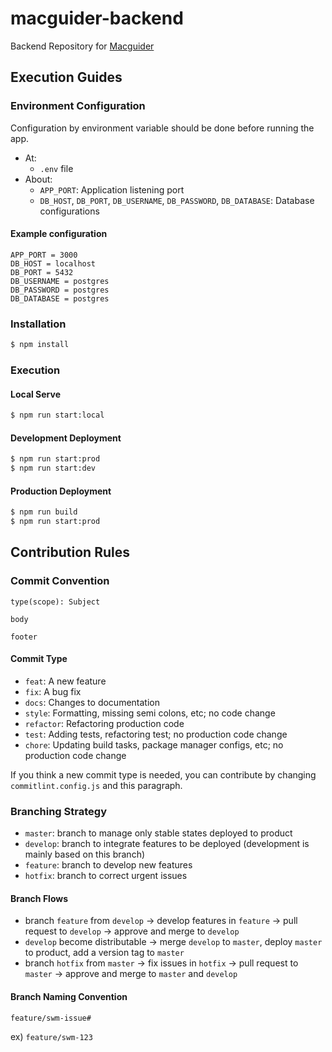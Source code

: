 # macguider-backend

Backend Repository for [Macguider](https://macguider.io)

## Execution Guides

### Environment Configuration

Configuration by environment variable should be done before running the app.

- At:
  - `.env` file
- About:
  - `APP_PORT`: Application listening port
  - `DB_HOST`, `DB_PORT`, `DB_USERNAME`, `DB_PASSWORD`, `DB_DATABASE`: Database configurations

#### Example configuration

```
APP_PORT = 3000
DB_HOST = localhost
DB_PORT = 5432
DB_USERNAME = postgres
DB_PASSWORD = postgres
DB_DATABASE = postgres
```

### Installation

```bash
$ npm install
```

### Execution

#### Local Serve

```bash
$ npm run start:local
```

#### Development Deployment

```bash
$ npm run start:prod
$ npm run start:dev
```

#### Production Deployment

```bash
$ npm run build
$ npm run start:prod
```

## Contribution Rules

### Commit Convention

```
type(scope): Subject

body

footer
```

#### Commit Type

- `feat`: A new feature
- `fix`: A bug fix
- `docs`: Changes to documentation
- `style`: Formatting, missing semi colons, etc; no code change
- `refactor`: Refactoring production code
- `test`: Adding tests, refactoring test; no production code change
- `chore`: Updating build tasks, package manager configs, etc; no production code change

If you think a new commit type is needed, you can contribute by changing `commitlint.config.js` and this paragraph.

### Branching Strategy

- `master`: branch to manage only stable states deployed to product
- `develop`: branch to integrate features to be deployed (development is mainly based on this branch)
- `feature`: branch to develop new features
- `hotfix`: branch to correct urgent issues

#### Branch Flows

- branch `feature` from `develop` -> develop features in `feature` -> pull request to `develop` -> approve and merge to `develop`
- `develop` become distributable -> merge `develop` to `master`, deploy `master` to product, add a version tag to `master`
- branch `hotfix` from `master` -> fix issues in `hotfix` -> pull request to `master` -> approve and merge to `master` and `develop`

#### Branch Naming Convention

`feature/swm-issue#`

ex) `feature/swm-123`
